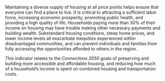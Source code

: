Maintaining a diverse supply of housing at all price points helps ensure that everyone can find a place to live. It is critical to attracting a sufficient labor force, increasing economic prosperity, promoting public health, and providing a high quality of life. Households paying more than 30% of their income on housing may have trouble making other necessary payments and building wealth. Substandard housing conditions, steep home prices, and lower income levels all exacerbate inequities experienced within disadvantaged communities, and can prevent individuals and families from fully accessing the opportunities afforded to others in the region.

This indicator relates to the _Connections 2050_ goals of preserving and building more accessible and affordable housing, and reducing how much of a household’s income is spent on combined housing and transportation costs.